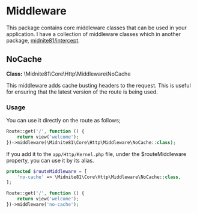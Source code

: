 # Middleware

This package contains core middleware classes that can be used in your application. I have a collection of middleware
classes which in another package, [midnite81/intercept](https://github.com/midnite81/intercept).

## NoCache
**Class:** \Midnite81\Core\Http\Middleware\NoCache

This middleware adds cache busting headers to the request. This is useful for ensuring that the latest version of the 
route is being used. 

### Usage

You can use it directly on the route as follows;
```php
Route::get('/', function () {
    return view('welcome');
})->middleware(\Midnite81\Core\Http\Middleware\NoCache::class);
```

If you add it to the `app/Http/Kernel.php` file, under the $routeMiddleware property, you can use it by its alias.
```php
protected $routeMiddleware = [
    'no-cache' => \Midnite81\Core\Http\Middleware\NoCache::class,
];
```
```php
Route::get('/', function () {
    return view('welcome');
})->middleware('no-cache');
```

